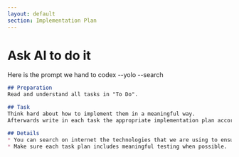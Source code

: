 ```yaml
---
layout: default
section: Implementation Plan
---
```


# Ask AI to do it

Here is the prompt we hand to <PromptChip>codex --yolo --search</PromptChip>

<CopyCodeBlock class="mr-2" copy-label="Copy prompt" copied-label="Copied!" aria-label="Copy prompt">

```markdown
## Preparation
Read and understand all tasks in "To Do".

## Task
Think hard about how to implement them in a meaningful way.
Afterwards write in each task the appropriate implementation plan according to the guidelines.

## Details
* You can search on internet the technologies that we are using to ensure that you know how to use their latest versions.
* Make sure each task plan includes meaningful testing when possible.

```

</CopyCodeBlock>
